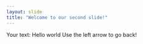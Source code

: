 ```yaml
---
layout: slide
title: "Welcome to our second slide!"
---
```

Your text: Hello world
Use the left arrow to go back!
